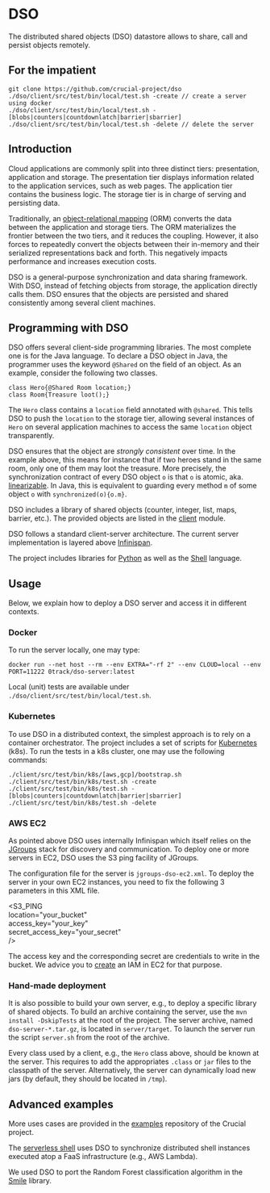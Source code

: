 #  DSO

The distributed shared objects (DSO) datastore allows to share, call and persist objects remotely.

## For the impatient

	git clone https://github.com/crucial-project/dso
	./dso/client/src/test/bin/local/test.sh -create // create a server using docker
	./dso/client/src/test/bin/local/test.sh -[blobs|counters|countdownlatch|barrier|sbarrier]
	./dso/client/src/test/bin/local/test.sh -delete // delete the server

## Introduction

Cloud applications are commonly split into three distinct tiers: presentation, application and storage.
The presentation tier displays information related to the application services, such as web pages.
The application tier contains the business logic.
The storage tier is in charge of serving and persisting data.

Traditionally, an [object-relational mapping](https://en.wikipedia.org/wiki/Object-relational_mapping) (ORM) converts the data between the application and storage tiers.
The ORM materializes the frontier between the two tiers, and it reduces the coupling. 
However, it also forces to repeatedly convert the objects between their in-memory and their serialized representations back and forth.
This negatively impacts performance and increases execution costs.

DSO is a general-purpose synchronization and data sharing framework.
With DSO, instead of fetching objects from storage, the application directly calls them.
DSO ensures that the objects are persisted and shared consistently among several client machines.

## Programming with DSO 

DSO offers several client-side programming libraries.
The most complete one is for the Java language.
To declare a DSO object in Java, the programmer uses the keyword `@Shared` on the field of an object.
As an example, consider the following two classes.

	class Hero{@Shared Room location;}
	class Room{Treasure loot();}

The `Hero` class contains a `location` field annotated with `@shared`.
This tells DSO to push the `location` to the storage tier, allowing several instances of `Hero` on several application machines to access the same `location` object transparently.

DSO ensures that the object are _strongly consistent_ over time.
In the example above, this means for instance that if two heroes stand in the same room, only one of them may loot the treasure.
More precisely, the synchronization contract of every DSO object `o` is that `o` is atomic, aka. [linearizable](https://en.wikipedia.org/wiki/Linearizability).
In Java, this is equivalent to guarding every method `m` of some object `o` with `synchronized(o){o.m}`.

DSO includes a library of shared objects (counter, integer, list, maps, barrier, etc.).
The provided objects are listed in the [client](https://github.com/crucial-project/dso/tree/master/client/src/main/java/org/crucial/dso) module.

DSO follows a standard client-server architecture.
The current server implementation is layered above [Infinispan](http://infinispan.org/).

The project includes libraries for [Python](https://github.com/crucial-project/dso/tree/master/python) as well as the [Shell](https://github.com/crucial-project/serverless-shell) language.

## Usage

Below, we explain how to deploy a DSO server and access it in different contexts.

### Docker

To run the server locally, one may type:

	docker run --net host --rm --env EXTRA="-rf 2" --env CLOUD=local --env PORT=11222 0track/dso-server:latest

Local (unit) tests are available under `./dso/client/src/test/bin/local/test.sh`.

### Kubernetes

To use DSO in a distributed context, the simplest approach is to rely on a container orchestrator.
The project includes a set of scripts for [Kubernetes](https://www.kubernetes.org) (k8s).
To run the tests in a k8s cluster, one may use the following commands:

	./client/src/test/bin/k8s/[aws,gcp]/bootstrap.sh
	./client/src/test/bin/k8s/test.sh -create
	./client/src/test/bin/k8s/test.sh -[blobs|counters|countdownlatch|barrier|sbarrier]
	./client/src/test/bin/k8s/test.sh -delete

### AWS EC2

As pointed above DSO uses internally Infinispan which itself relies on the [JGroups](http://www.jgroups.org/) stack for discovery and communication.
To deploy one or more servers in EC2, DSO uses the S3 ping facility of JGroups.

The configuration file for the server is `jgroups-dso-ec2.xml`.
To deploy the server in your own EC2 instances, you need to fix the following 3 parameters in this XML file. 

<S3_PING   
    location="your_bucket"  
    access_key="your_key"  
    secret_access_key="your_secret"  
    />

The access key and the corresponding secret are credentials to write in the bucket.
We advice you to [create](http://docs.aws.amazon.com/AmazonS3/latest/dev/using-iam-policies.html) an IAM in EC2 for that purpose.

### Hand-made deployment

It is also possible to build your own server, e.g., to deploy a specific library of shared objects.
To build an archive containing the server, use the `mvn install -DskipTests` at the root of the project.
The server archive, named `dso-server-*.tar.gz`, is located in `server/target`.
To launch the server run the script `server.sh` from the root of the archive.

Every class used by a client, e.g., the `Hero` class above, should be known at the server.
This requires to add the appropriates `.class` or `jar` files to the classpath of the server.
Alternatively, the server can dynamically load new jars (by default, they should be located in `/tmp`).

## Advanced examples

More uses cases are provided in the [examples](https://github.com/crucial-project/examples) repository of the Crucial project.

The [serverless shell](https://github.com/crucial-project/serverless-shell) uses DSO to synchronize distributed shell instances executed atop a FaaS infrastructure (e.g., AWS Lambda).

We used DSO to port the Random Forest classification algorithm in the [Smile](https://github.com/crucial-project/smile) library.

